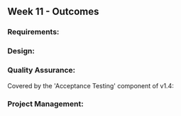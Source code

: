 <link rel="stylesheet" href="{{baseUrl}}/css/main.css">
<link rel="stylesheet" href="{{baseUrl}}/css/schedule.css">

<div class="website-content">

## Week 11 - Outcomes

<div id="main">

### Requirements:

<dynamic-panel src="outcome-objectOrientedDomainModel.md" type="info" header="**`W11.1` Can explain object oriented domain models** :star::star::star:" no-close/>

### Design:

<dynamic-panel src="outcome-explainDesignPattern.md" type="warning" header="**`W11.2` Can apply some more design patterns** :star::star:" no-close/>

<dynamic-panel src="outcome-applyDesignPattern.md" type="info" header="**`W11.3` Can optimize the use of design patterns** :star::star::star:" no-close/>

### Quality Assurance:

<dynamic-panel src="outcome-heuristic.md" type="warning" header="**`W11.4` Can apply heuristics to combine multiple test inputs** :star::star:" no-close/>

<!-- ==================================================================================================== -->

<panel type="danger" header="**`W11.5` Can do acceptance testing** :star:" no-close>
  <panel header=":dart: Evidence" expanded>

Covered by the 'Acceptance Testing' component of v1.4:

<include src="../../admin/project-v14.md" name="%%Admin &raquo; Project &rarr; v1.4%%" dynamic />

  </panel>
</panel>

### Project Management:

<dynamic-panel src="outcome-processModelTypes.md" type="warning" header="**`W11.6` Can explain types of SDLC process models** :star::star:" no-close/>

<dynamic-panel src="outcome-popularProcessModels.md" type="info" header="**`W11.7` Can explain some popular SDLC process models** :star::star::star:" no-close/>

</div>
</div>
